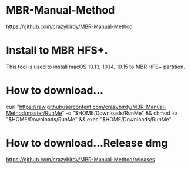 # MBR-Manual-Method

https://github.com/crazybirdy/MBR-Manual-Method

# Install to MBR HFS+.

This tool is used to install macOS 10.13, 10.14, 10.15 to MBR HFS+ partition.

# How to download...

curl "https://raw.githubusercontent.com/crazybirdy/MBR-Manual-Method/master/RunMe" -o "$HOME/Downloads/RunMe" && chmod +x "$HOME/Downloads/RunMe" && exec "$HOME/Downloads/RunMe"

# How to download...Release dmg

https://github.com/crazybirdy/MBR-Manual-Method/releases